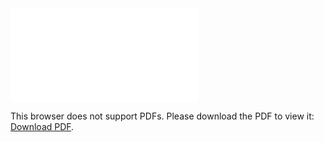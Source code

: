 <object data="christ-in-song/CIS1908pdfs/163.pdf" type="application/pdf" width="100%" height="1024px">
    <embed src="christ-in-song/CIS1908pdfs/163.pdf">
        <p>This browser does not support PDFs. Please download the PDF to view it: <a href="christ-in-song/CIS1908pdfs/163.pdf">Download PDF</a>.</p>
    </embed>
</object>

